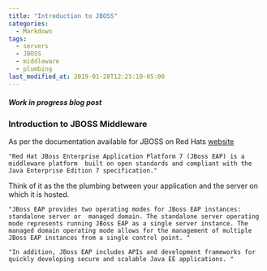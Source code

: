 ```yaml
---
title: "Introduction to JBOSS"
categories:
  - Markdown
tags:
  - servers
  - JBOSS
  - middleware
  - plumbing
last_modified_at: 2019-01-28T12:25:10-05:00
---
```


##### Work in progress blog post


### Introduction to JBOSS Middleware

As per the documentation available for JBOSS on Red Hats [website](https://access.redhat.com/documentation/en-us/red_hat_jboss_enterprise_application_platform/7.0/html/getting_started_guide/introduction)

`"Red Hat JBoss Enterprise Application Platform 7 (JBoss EAP) is a middleware platform 
built on open standards and compliant with the Java Enterprise Edition 7 specification."`

Think of it as the the plumbing between your application and the server on which it is hosted.

`"JBoss EAP provides two operating modes for JBoss EAP instances: standalone server or 
managed domain. The standalone server operating mode represents running JBoss EAP as a
single server instance. The managed domain operating mode allows for the management of
multiple JBoss EAP instances from a single control point. "`

`"In addition, JBoss EAP includes APIs and development frameworks for quickly
developing secure and scalable Java EE applications. "`


